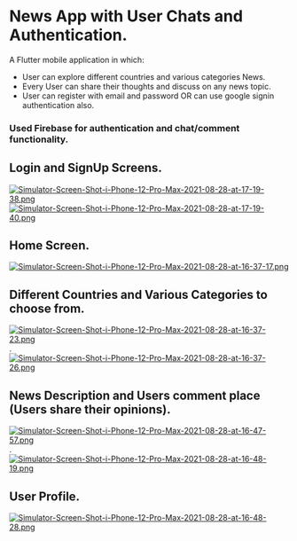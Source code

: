 # News App with User Chats and Authentication.

A Flutter mobile application in which:
  *  User can explore different countries and various categories News.
  *  Every User can share their thoughts and discuss on any news topic.
  *  User can register with email and password OR can use google signin authentication also.

### Used Firebase for authentication and chat/comment functionality.

## Login and SignUp Screens.
[![Simulator-Screen-Shot-i-Phone-12-Pro-Max-2021-08-28-at-17-19-38.png](https://i.postimg.cc/W3MsLyCM/Simulator-Screen-Shot-i-Phone-12-Pro-Max-2021-08-28-at-17-19-38.png)](https://postimg.cc/cg4pfFsH) [![Simulator-Screen-Shot-i-Phone-12-Pro-Max-2021-08-28-at-17-19-40.png](https://i.postimg.cc/q7KTyYk9/Simulator-Screen-Shot-i-Phone-12-Pro-Max-2021-08-28-at-17-19-40.png)](https://postimg.cc/sB3qRTGc)


## Home Screen.
[![Simulator-Screen-Shot-i-Phone-12-Pro-Max-2021-08-28-at-16-37-17.png](https://i.postimg.cc/X75qfzpw/Simulator-Screen-Shot-i-Phone-12-Pro-Max-2021-08-28-at-16-37-17.png)](https://postimg.cc/tYX9yDdT)


## Different Countries and Various Categories to choose from.
[![Simulator-Screen-Shot-i-Phone-12-Pro-Max-2021-08-28-at-16-37-23.png](https://i.postimg.cc/qBhyFQN7/Simulator-Screen-Shot-i-Phone-12-Pro-Max-2021-08-28-at-16-37-23.png)](https://postimg.cc/qgrNhsXf). [![Simulator-Screen-Shot-i-Phone-12-Pro-Max-2021-08-28-at-16-37-26.png](https://i.postimg.cc/yN8SyTqs/Simulator-Screen-Shot-i-Phone-12-Pro-Max-2021-08-28-at-16-37-26.png)](https://postimg.cc/LJGXHL6b)

## News Description and Users comment place (Users share their opinions).
[![Simulator-Screen-Shot-i-Phone-12-Pro-Max-2021-08-28-at-16-47-57.png](https://i.postimg.cc/RZM3vTZK/Simulator-Screen-Shot-i-Phone-12-Pro-Max-2021-08-28-at-16-47-57.png)](https://postimg.cc/KRHcNBL8). [![Simulator-Screen-Shot-i-Phone-12-Pro-Max-2021-08-28-at-16-48-19.png](https://i.postimg.cc/zDCX3RMj/Simulator-Screen-Shot-i-Phone-12-Pro-Max-2021-08-28-at-16-48-19.png)](https://postimg.cc/CdKVQdwB)

## User Profile.
[![Simulator-Screen-Shot-i-Phone-12-Pro-Max-2021-08-28-at-16-48-28.png](https://i.postimg.cc/FRjmf2PR/Simulator-Screen-Shot-i-Phone-12-Pro-Max-2021-08-28-at-16-48-28.png)](https://postimg.cc/jwdBmkY0)
